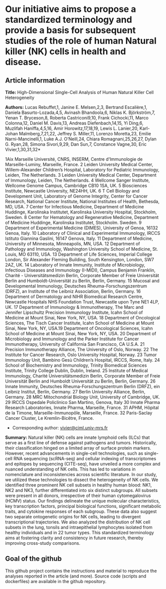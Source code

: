 # Our initiative aims to propose a standardized terminology and provide a basis for subsequent studies of the role of human Natural killer (NK) cells in health and disease.

## Article information

**Title:** High-Dimensional Single-Cell Analysis of Human Natural Killer Cell Heterogeneity

**Authors:**
Lucas Rebuffet,1, Janine E. Melsen,2,3, Bertrand Escalière,1, Daniela Basurto-Lozada,4,5, Avinash Bhandoola,6, Niklas K. Björkström,7, Yenan T. Bryceson,8, Roberta Castriconi9,10, Frank Cichocki,11, Marco Colonna,12, Daniel M. Davis,13, Andreas Diefenbach,14,15, Yi Ding,6, Muzlifah Haniffa,4,5,16, Amir Horowitz,17,18,19, Lewis L. Lanier,20, Karl-Johan Malmberg,7,21,22, Jeffrey S. Miller,11, Lorenzo Moretta,23, Emilie Narni-Mancinelli,1, Luke A.J. O’Neill,24, Chiara Romagnani,25,26,27, Dylan G. Ryan,28, Simona Sivori,9,29, Dan Sun,7, Constance Vagne,30, Eric Vivier,1,30,31,32*


1Aix Marseille Université, CNRS, INSERM, Centre d'Immunologie de Marseille-Luminy, Marseille, France.
2 Leiden University Medical Center, Willem-Alexander Children’s Hospital, Laboratory for Pediatric Immunology, Leiden, The Netherlands.
3 Leiden University Medical Center, Department of Immunology, Leiden, The Netherlands.
4 Wellcome Sanger Institute, Wellcome Genome Campus, Cambridge CB10 1SA, UK.
5 Biosciences Institute, Newcastle University, NE24HH, UK.
6 T Cell Biology and Development Unit, Laboratory of Genome Integrity, Center for Cancer Research, National Cancer Institute, National Institutes of Health, Bethesda, MD, USA.
7 Center for Infectious Medicine, Department of Medicine Huddinge, Karolinska Institutet, Karolinska University Hospital, Stockholm, Sweden.
8 Center for Hematology and Regenerative Medicine, Department of Medicine Huddinge, Karolinska Institutet, Stockholm. Sweden.
9 Department of Experimental Medicine (DIMES), University of Genoa, 16132 Genoa, Italy.
10 Laboratory of Clinical and Experimental Immunology, IRCCS Istituto Giannina Gaslini, 16147 Genova, Italy.
11 Department of Medicine, University of Minnesota, Minneapolis, MN, USA.
12 Department of Pathology and Immunology, Washington University School of Medicine, St. Louis, MO 63110, USA.
13 Department of Life Sciences, Imperial College London, Sir Alexander Fleming Building, South Kensington, London, SW7 2AZ, UK.
14 Laboratory of Innate Immunity, Institute of Microbiology, Infectious Diseases and Immunology (I-MIDI), Campus Benjamin Franklin, Charité - Universitätsmedizin Berlin, Corporate Member of Freie Universität Berlin and Humboldt-Universität zu Berlin, Berlin, Germany.
15 Mucosal and Developmental Immunology, Deutsches Rheuma-Forschungszentrum (DRFZ), an Institute of the Leibniz Association, Berlin, Germany.
16 Department of Dermatology and NIHR Biomedical Research Centre, Newcastle Hospitals NHS Foundation Trust, Newcastle upon Tyne NE1 4LP, UK.
17 Department of Immunology & Immunotherapy, The Marc and Jennifer Lipschultz Precision Immunology Institute, Icahn School of Medicine at Mount Sinai, New York, NY, USA.
18 Department of Oncological Sciences, The Tisch Cancer Institute, Icahn School of Medicine at Mount Sinai, New York, NY, USA.19 Department of Oncological Sciences, Icahn School of Medicine at Mount Sinai, New York, NY, USA.
20 Department of Microbiology and Immunology and the Parker Institute for Cancer Immunotherapy, University of California San Francisco, CA U.S.A.
21 Precision Immunotherapy Alliance, The University of Oslo, Norway.
22 The Institute for Cancer Research, Oslo University Hospital, Norway.
23 Tumor Immunology Unit, Bambino Gesù Children’s Hospital, IRCCS, Rome, Italy.
24 School of Biochemistry and Immunology, Trinity Biomedical Sciences Institute, Trinity College Dublin, Dublin, Ireland.
25 Institute of Medical Immunology, Charité Universitätsmedizin Berlin, Corporate Member of Freie Universität Berlin and Humboldt Universität zu Berlin, Berlin, Germany.
26 Innate Immunity, Deutsches Rheuma-Forschungszentrum Berlin (DRFZ), ein Leibniz Institut, Berlin, Germany.
27 Berlin University Alliance, Berlin, Germany.
28 MRC Mitochondrial Biology Unit, University of Cambridge, UK.
29 IRCCS Ospedale Policlinico San Martino, Genova, Italy
30 Innate Pharma Research Laboratories, Innate Pharma, Marseille, France.
31 APHM, Hôpital de la Timone, Marseille-Immunopôle, Marseille, France. 
32 Paris-Saclay Cancer Cluster, Le Kremlin-Bicêtre, France.
* Corresponding author: vivier@ciml.univ-mrs.fr



**Summary:**
Natural killer (NK) cells are innate lymphoid cells (ILCs) that serve as a first line of defense against pathogens and tumors. Historically, their classification hinged on a limited array of surface protein markers. However, recent advancements in single-cell technologies, such as single-cell RNA sequencing (scRNA-seq) and cellular indexing of transcriptomes and epitopes by sequencing (CITE-seq), have unveiled a more complex and nuanced understanding of NK cells. This has led to variations in nomenclature and inconsistencies across scientific literature. In our study, we utilized these technologies to dissect the heterogeneity of NK cells. We identified three prominent NK cell subsets in healthy human blood: NK1, NK2 and NK3, further differentiated into six distinct subgroups. All subsets were present in all donors, irrespective of their human cytomegalovirus (HCMV) status. Our findings delineate the unique molecular characteristics, key transcription factors, principal biological functions, significant metabolic traits, and cytokine responses of each subgroup. These data also suggest two separate ontogenetic origins for NK cells, leading to divergent transcriptional trajectories. We also analyzed the distribution of NK cell subsets in the lung, tonsils and intraepithelial lymphocytes isolated from healthy individuals and in 22 tumor types. This standardized terminology aims at fostering clarity and consistency in future research, thereby improving cross-study comparisons.


## Goal of the github
This github project contains the instructions and material to reproduce the analyses reported in the article (and more).
Source code (scripts and dockerfiles) are available in the github repository. 




